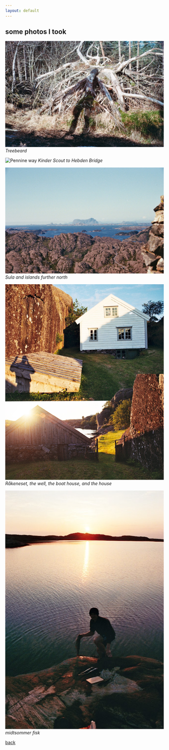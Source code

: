 ```yaml
---
layout: default
---
```


## some photos I took 

![tree shadow](./assets/img/tree_shaow.jpg)
*Treebeard*

![Pennine way](./assets/img/along_the_pennine_way.png)
*Kinder Scout to Hebden Bridge*

![Sula](./assets/img/hardbakke.jpg)
*Sula and islands further north*

![Råkeneset](./assets/img/hardbakke.png)
*Råkeneset, the well, the boat house, and the house*

![Sotra](./assets/img/sotra.jpg)
*midtsommer fisk*

<!-- ![cam ely](./assets/img/cam_ely.jpg)
*Endless coloured ways* -->

[back](./)
